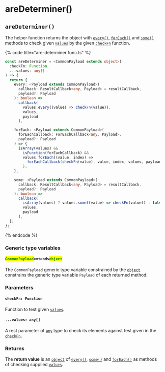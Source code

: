 # areDeterminer()

## `areDeterminer()`

The helper function returns the object with [`every()`](every.md), [`forEach()`](foreach.md) and [`some()`](some.md) methods to check given [`values`](./#...values-any) by the given [`checkFn`](./#checkfn-function) function.

{% code title="are-determiner.func.ts" %}
```typescript
const areDeterminer = <CommonPayload extends object>(
  checkFn: Function,
  ...values: any[]
) => {
  return {
    every: <Payload extends CommonPayload>(
      callback: ResultCallback<any, Payload> = resultCallback,
      payload?: Payload
    ): boolean =>
      callback(
        values.every((value) => checkFn(value)),
        values,
        payload
      ),

    forEach: <Payload extends CommonPayload>(
      forEachCallback: ForEachCallback<any, Payload>,
      payload?: Payload
    ) => {
      isArray(values) &&
        isFunction(forEachCallback) &&
        values.forEach((value, index) =>
          forEachCallback(checkFn(value), value, index, values, payload)
        );
    },

    some: <Payload extends CommonPayload>(
      callback: ResultCallback<any, Payload> = resultCallback,
      payload?: Payload
    ): boolean =>
      callback(
        isArray(values) ? values.some((value) => checkFn(value)) : false,
        values,
        payload
      ),
  };
};
```
{% endcode %}

### Generic type variables

#### <mark style="color:green;">**`CommonPayload`**</mark>**`extends`**<mark style="color:green;">**`object`**</mark>

The `CommonPayload` generic type variable constrained by the [`object`](https://www.typescriptlang.org/docs/handbook/basic-types.html#object) constrains the generic type variable `Payload` of each returned method.

### Parameters

#### `checkFn: Function`

Function to test given [`values`](./#...values-any).

#### `...values: any[]`

A rest parameter of [`any`](https://www.typescriptlang.org/docs/handbook/basic-types.html#any) type to check its elements against test given in the [`checkFn`](./#checkfn-function).

### Returns

The **return value** is an [`object`](https://www.typescriptlang.org/docs/handbook/basic-types.html#object) of [`every()`](every.md), [`some()`](some.md) and [`forEach()`](foreach.md) as methods of checking supplied [`values`](./#...values-any).
